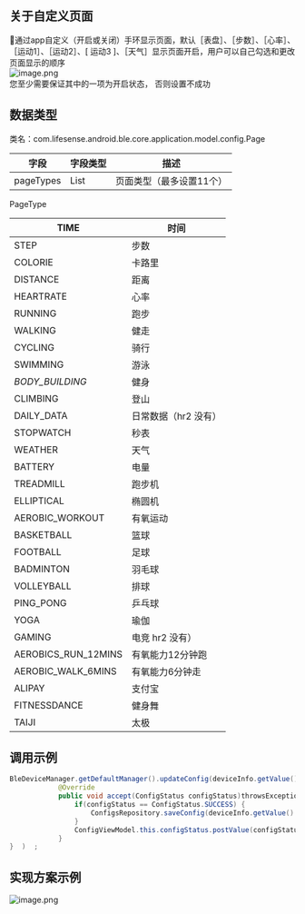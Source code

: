 <a name="ibER6"></a>
## 关于自定义页面
通过app自定义（开启或关闭）手环显示页面，默认［表盘］、［步数］、［心率］、［运动1］、［运动2］、[ 运动3 ]、［天气］显示页面开启，用户可以自己勾选和更改页面显示的顺序<br />![image.png](https://cdn.nlark.com/yuque/0/2021/png/265997/1616738750389-70983743-fd9a-463d-b0a3-abcad7075b82.png#align=left&display=inline&height=232&margin=%5Bobject%20Object%5D&name=image.png&originHeight=232&originWidth=1092&size=63450&status=done&style=none&width=1092)<br />您至少需要保证其中的一项为开启状态， 否则设置不成功
<a name="nmbg3"></a>
## 数据类型
类名：com.lifesense.android.ble.core.application.model.config.Page

| 字段 | 字段类型 | 描述 |
| --- | --- | --- |
| pageTypes | List<PageType> | 页面类型（最多设置11个） |

PageType

| TIME | 时间 |
| --- | --- |
| STEP | 步数 |
| COLORIE | 卡路里 |
| DISTANCE | 距离 |
| HEARTRATE | 心率 |
| RUNNING | 跑步 |
| WALKING | 健走 |
| CYCLING | 骑行 |
| SWIMMING | 游泳 |
| _BODY_BUILDING_ | 健身 |
| CLIMBING | 登山 |
| DAILY_DATA | 日常数据（hr2 没有） |
| STOPWATCH | 秒表 |
| WEATHER | 天气 |
| BATTERY | 电量 |
| TREADMILL | 跑步机 |
| ELLIPTICAL | 椭圆机 |
| AEROBIC_WORKOUT | 有氧运动 |
| BASKETBALL | 篮球 |
| FOOTBALL | 足球 |
| BADMINTON | 羽毛球 |
| VOLLEYBALL | 排球 |
| PING_PONG | 乒乓球 |
| YOGA | 瑜伽 |
| GAMING | 电竞 hr2 没有） |
| AEROBICS_RUN_12MINS | 有氧能力12分钟跑 |
| AEROBIC_WALK_6MINS | 有氧能力6分钟走 |
| ALIPAY | 支付宝 |
| FITNESSDANCE | 健身舞 |
| TAIJI | 太极 |

<a name="6EceP"></a>
#### 
<a name="a1FUz"></a>
## 调用示例
```java
BleDeviceManager.getDefaultManager().updateConfig(deviceInfo.getValue().getMac(), dialPlate, new Consumer<ConfigStatus>() {
            @Override
            public void accept(ConfigStatus configStatus)throwsException{   
                if(configStatus == ConfigStatus.SUCCESS) {
                    ConfigsRepository.saveConfig(deviceInfo.getValue().getMac(),config);
                }
                ConfigViewModel.this.configStatus.postValue(configStatus);
            }
}  )  ;
```
<a name="sSubG"></a>
## 实现方案示例
![image.png](https://cdn.nlark.com/yuque/0/2021/png/265997/1616738885553-78991b34-9cd6-4b40-977a-64b526e0fdff.png#align=left&display=inline&height=544&margin=%5Bobject%20Object%5D&name=image.png&originHeight=544&originWidth=855&size=60418&status=done&style=none&width=855)<br />


